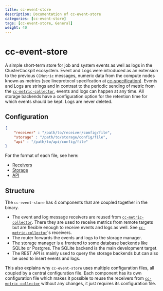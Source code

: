 ```yaml
---
title: cc-event-store
description: Documentation of cc-event-store
categories: [cc-event-store]
tags: [cc-event-store, General]
weight: 40
---
```


# cc-event-store

A simple short-term store for job and system events as well as logs in the ClusterCockpit ecosystem. Event and Logs were introduced
as an extension to the previous `CCMetric` messages, numeric data from the compute nodes known as metrics (see lineprotocol
specifcation at [cc-specification](https://github.com/ClusterCockpit/cc-specifications)). Events and Logs are strings and in contrast to the periodic sending of metric from the [`cc-metric-collector`](https://github.com/ClusterCockpit/cc-metric-collector), events and logs can happen at any time. All storage backends have a configuration option for the retention time for which events should be kept. Logs are never deleted.

## Configuration

```json
{
    "receiver" : "/path/to/receiver/config/file",
    "storage" : "/path/to/storage/config/file",
    "api" : "/path/to/api/config/file"
}
```

For the format of each file, see here:
- [Receivers](../cc-metric-collector/receivers/_index.md)
- [Storage](./internal/storage/_index.md)
- [API](./internal/api/_index.md)

## Structure
The `cc-event-store` has 4 components that are coupled together in the binary.

- The event and log message receivers are reused from [`cc-metric-collector`](https://github.com/ClusterCockpit/cc-metric-collector). There they are used to receive metrics from remote targets but are flexible enough to receive events and logs as well. See [`cc-metric-collector`](https://github.com/ClusterCockpit/cc-metric-collector)'s receivers.
- The router forwards the events and logs to the storage manager.
- The storage manager is a frontend to some database backends like SQLite or Postgres. The SQLite backend is the main development target.
- The REST API is mainly used to query the storage backends but can also be used to insert events and logs.

This also explains why `cc-event-store` uses multiple configuration files, all coupled by a central configuration file. Each component has its own configuration file which makes it possible to reuse the receivers from [`cc-metric-collector`](https://github.com/ClusterCockpit/cc-metric-collector) without any changes, it just requires its configuration file.



